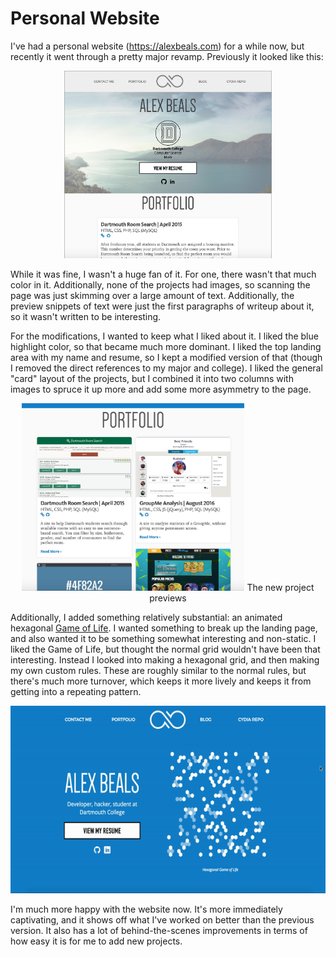 # Personal Website

I've had a personal website (https://alexbeals.com) for a while now, but recently it went through a pretty major revamp.  Previously it looked like this:

<p align="center">
  <img src="github/old.jpg" height="300" />
</p>

While it was fine, I wasn't a huge fan of it.  For one, there wasn't that much color in it.  Additionally, none of the projects had images, so scanning the page was just skimming over a large amount of text.  Additionally, the preview snippets of text were just the first paragraphs of writeup about it, so it wasn't written to be interesting.

For the modifications, I wanted to keep what I liked about it.  I liked the blue highlight color, so that became much more dominant.  I liked the top landing area with my name and resume, so I kept a modified version of that (though I removed the direct references to my major and college).  I liked the general "card" layout of the projects, but I combined it into two columns with images to spruce it up more and add some more asymmetry to the page.

<p align="center">
  <img src="github/new_preview.jpg" height="300" />
  <span>The new project previews</span>
</p>

Additionally, I added something relatively substantial: an animated hexagonal [Game of Life](https://en.wikipedia.org/wiki/Conway%27s_Game_of_Life).  I wanted something to break up the landing page, and also wanted it to be something somewhat interesting and non-static.  I liked the Game of Life, but thought the normal grid wouldn't have been that interesting.  Instead I looked into making a hexagonal grid, and then making my own custom rules.  These are roughly similar to the normal rules, but there's much more turnover, which keeps it more lively and keeps it from getting into a repeating pattern.

<p align="center">
  <img src="github/new.gif" height="300" />
</p>

I'm much more happy with the website now.  It's more immediately captivating, and it shows off what I've worked on better than the previous version.  It also has a lot of behind-the-scenes improvements in terms of how easy it is for me to add new projects.